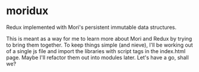 # moridux
Redux implemented with Mori's persistent immutable data structures.

This is meant as a way for me to learn more about Mori and Redux by trying to bring them together. To keep things simple (and nieve), I'll be working out of a single js file and import the libraries with script tags in the index.html page. Maybe I'll refactor them out into modules later. Let's have a go, shall we?
